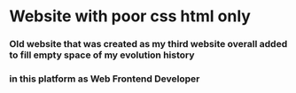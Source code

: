 # Website with poor css html only
### Old website that was created as my third website overall added to fill empty space of my evolution history 
### in this platform as Web Frontend Developer
 
